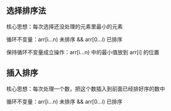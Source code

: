 ## 选择排序法
核心思想：每次选择还没处理的元素里最小的元素

循环不变量：arr[i...n) 未排序  && arr[0...i) 已排序

保持循环不变量成立操作：arr[i...n) 中的最小值放到 arr[i] 的位置

## 插入排序
核心思想：每次处理一个数，把这个数插入到前面已经排好序的数中

循环不变量：arr[i...n) 未排序  && arr[0...i) 已排序